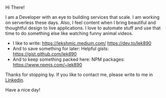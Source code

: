 Hi There!

I am a Developer with an eye to building services that scale. I am working on serverless these days. Also, I feel content when I bring beautiful and thoughtful design to live applications. I love to automate stuff and use that time to do something else like watching funny animal videos.

- I like to write:  https://lekshmic.medium.com/ https://dev.to/lek890 
- And to save something for later: Helpful gists: https://gist.github.com/lek890
- And to keep something packed here: NPM packages: https://www.npmjs.com/~lek890

Thanks for stopping by. If you like to contact me, please write to me in [Linkedin](https://www.linkedin.com/in/lekshmi-chandra-s/). 

Have a nice day!
